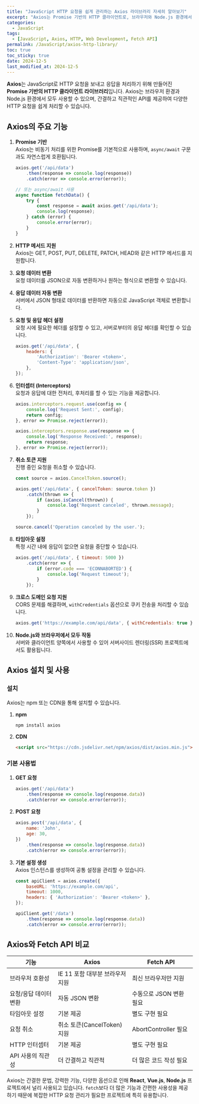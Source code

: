 ```yaml
---
title: "JavaScript HTTP 요청을 쉽게 관리하는 Axios 라이브러리 자세히 알아보기"
excerpt: "Axios는 Promise 기반의 HTTP 클라이언트로, 브라우저와 Node.js 환경에서 모두 사용할 수 있습니다. Axios의 기능과 사용법을 자세히 알아봅니다."
categories:
  - JavaScript
tags:
  - [JavaScript, Axios, HTTP, Web Development, Fetch API]
permalink: /JavaScript/axios-http-library/
toc: true
toc_sticky: true
date: 2024-12-5
last_modified_at: 2024-12-5
---
```


**Axios**는 JavaScript로 HTTP 요청을 보내고 응답을 처리하기 위해 만들어진 **Promise 기반의 HTTP 클라이언트 라이브러리**입니다. Axios는 브라우저 환경과 Node.js 환경에서 모두 사용할 수 있으며, 간결하고 직관적인 API를 제공하여 다양한 HTTP 요청을 쉽게 처리할 수 있습니다.

## Axios의 주요 기능

1. **Promise 기반**  
   Axios는 비동기 처리를 위한 Promise를 기본적으로 사용하며, `async/await` 구문과도 자연스럽게 호환됩니다.
   ```javascript
   axios.get('/api/data')
       .then(response => console.log(response))
       .catch(error => console.error(error));
   
   // 또는 async/await 사용
   async function fetchData() {
       try {
           const response = await axios.get('/api/data');
           console.log(response);
       } catch (error) {
           console.error(error);
       }
   }
   ```

2. **HTTP 메서드 지원**  
   Axios는 GET, POST, PUT, DELETE, PATCH, HEAD와 같은 HTTP 메서드를 지원합니다.

3. **요청 데이터 변환**  
   요청 데이터를 JSON으로 자동 변환하거나 원하는 형식으로 변환할 수 있습니다.

4. **응답 데이터 자동 변환**  
   서버에서 JSON 형태로 데이터를 반환하면 자동으로 JavaScript 객체로 변환합니다.

5. **요청 및 응답 헤더 설정**  
   요청 시에 필요한 헤더를 설정할 수 있고, 서버로부터의 응답 헤더를 확인할 수 있습니다.
   ```javascript
   axios.get('/api/data', {
       headers: {
           'Authorization': 'Bearer <token>',
           'Content-Type': 'application/json',
       },
   });
   ```

6. **인터셉터 (Interceptors)**  
   요청과 응답에 대한 전처리, 후처리를 할 수 있는 기능을 제공합니다.
   ```javascript
   axios.interceptors.request.use(config => {
       console.log('Request Sent:', config);
       return config;
   }, error => Promise.reject(error));

   axios.interceptors.response.use(response => {
       console.log('Response Received:', response);
       return response;
   }, error => Promise.reject(error));
   ```

7. **취소 토큰 지원**  
   진행 중인 요청을 취소할 수 있습니다.
   ```javascript
   const source = axios.CancelToken.source();
   
   axios.get('/api/data', { cancelToken: source.token })
       .catch(thrown => {
           if (axios.isCancel(thrown)) {
               console.log('Request canceled', thrown.message);
           }
       });

   source.cancel('Operation canceled by the user.');
   ```

8. **타임아웃 설정**  
   특정 시간 내에 응답이 없으면 요청을 중단할 수 있습니다.
   ```javascript
   axios.get('/api/data', { timeout: 5000 })
       .catch(error => {
           if (error.code === 'ECONNABORTED') {
               console.log('Request timeout');
           }
       });
   ```

9. **크로스 도메인 요청 지원**  
   CORS 문제를 해결하며, `withCredentials` 옵션으로 쿠키 전송을 처리할 수 있습니다.
   ```javascript
   axios.get('https://example.com/api/data', { withCredentials: true });
   ```

10. **Node.js와 브라우저에서 모두 작동**  
    서버와 클라이언트 양쪽에서 사용할 수 있어 서버사이드 렌더링(SSR) 프로젝트에서도 활용됩니다.

## Axios 설치 및 사용

### 설치
Axios는 npm 또는 CDN을 통해 설치할 수 있습니다.

1. **npm**  
   ```bash
   npm install axios
   ```

2. **CDN**
   ```html
   <script src="https://cdn.jsdelivr.net/npm/axios/dist/axios.min.js"></script>
   ```

### 기본 사용법

1. **GET 요청**
   ```javascript
   axios.get('/api/data')
       .then(response => console.log(response.data))
       .catch(error => console.error(error));
   ```

2. **POST 요청**
   ```javascript
   axios.post('/api/data', {
       name: 'John',
       age: 30,
   })
       .then(response => console.log(response.data))
       .catch(error => console.error(error));
   ```

3. **기본 설정 생성**  
   Axios 인스턴스를 생성하여 공통 설정을 관리할 수 있습니다.
   ```javascript
   const apiClient = axios.create({
       baseURL: 'https://example.com/api',
       timeout: 1000,
       headers: { 'Authorization': 'Bearer <token>' },
   });

   apiClient.get('/data')
       .then(response => console.log(response.data))
       .catch(error => console.error(error));
   ```

## Axios와 Fetch API 비교

| 기능                  | Axios                                  | Fetch API                             |
|-----------------------|----------------------------------------|---------------------------------------|
| 브라우저 호환성       | IE 11 포함 대부분 브라우저 지원          | 최신 브라우저만 지원                   |
| 요청/응답 데이터 변환 | 자동 JSON 변환                         | 수동으로 JSON 변환 필요                 |
| 타임아웃 설정         | 기본 제공                             | 별도 구현 필요                         |
| 요청 취소             | 취소 토큰(CancelToken) 지원             | AbortController 필요                   |
| HTTP 인터셉터         | 기본 제공                             | 별도 구현 필요                         |
| API 사용의 직관성     | 더 간결하고 직관적                     | 더 많은 코드 작성 필요                  |

Axios는 간결한 문법, 강력한 기능, 다양한 옵션으로 인해 **React**, **Vue.js**, **Node.js** 프로젝트에서 널리 사용되고 있습니다. `fetch`보다 더 많은 기능과 간편한 사용성을 제공하기 때문에 복잡한 HTTP 요청 관리가 필요한 프로젝트에 특히 유용합니다.

